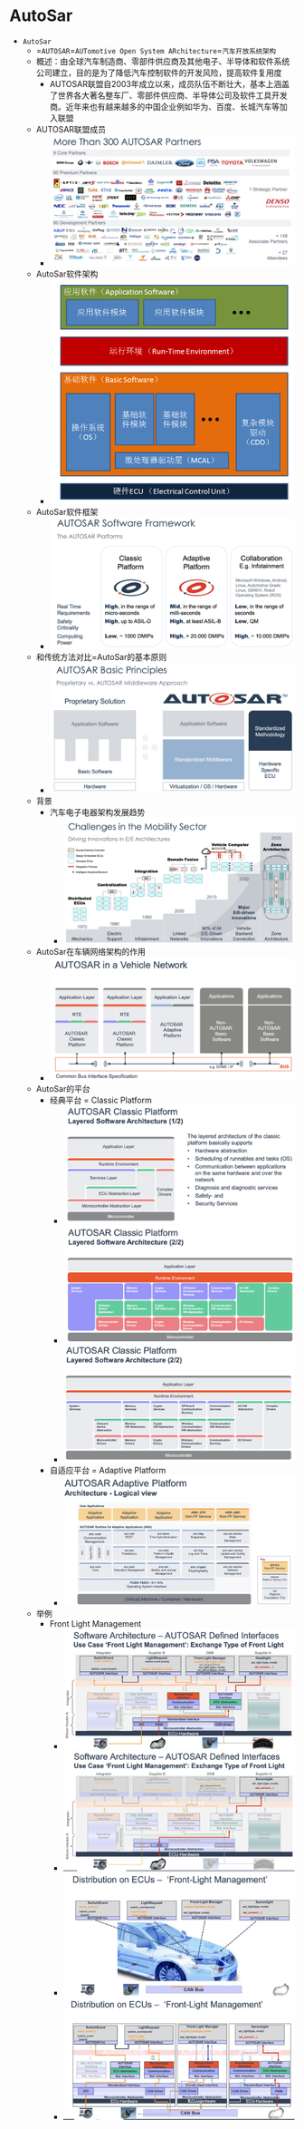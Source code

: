 # AutoSar

* `AutoSar`
  * =`AUTOSAR`=`AUTomotive Open System ARchitecture`=`汽车开放系统架构`
  * 概述：由全球汽车制造商、零部件供应商及其他电子、半导体和软件系统公司建立，目的是为了降低汽车控制软件的开发风险，提高软件复用度
    * AUTOSAR联盟自2003年成立以来，成员队伍不断壮大，基本上涵盖了世界各大著名整车厂、零部件供应商、半导体公司及软件工具开发商。近年来也有越来越多的中国企业例如华为、百度、长城汽车等加入联盟
  * AUTOSAR联盟成员
    * ![autosar_member_overview](../assets/img/autosar_member_overview.jpg)
  * AutoSar软件架构
    * ![autosar_architecture](../assets/img/autosar_architecture.png)
  * AutoSar软件框架
    * ![autosar_soft_framework](../assets/img/autosar_soft_framework.png)
  * 和传统方法对比=AutoSar的基本原则
    * ![autosar_basic_principles](../assets/img/autosar_basic_principles.png)
  * 背景
    * 汽车电子电器架构发展趋势
      * ![autosar_ee_arch_dev](../assets/img/autosar_ee_arch_dev.png)
  * AutoSar在车辆网络架构的作用
    * ![autosar_vehicle_network](../assets/img/autosar_vehicle_network.png)
  * AutoSar的平台
    * 经典平台 = Classic Platform
      * ![autosar_classic_platform_1](../assets/img/autosar_classic_platform_1.png)
      * ![autosar_classic_platform_2](../assets/img/autosar_classic_platform_2.png)
      * ![autosar_classic_platform_3](../assets/img/autosar_classic_platform_3.png)
    * 自适应平台 = Adaptive Platform
      * ![autosar_adaptive_platform](../assets/img/autosar_adaptive_platform.png)
  * 举例
    * Front Light Management
      * ![autosar_use_case_front_light_1](../assets/img/autosar_use_case_front_light_1.png)
      * ![autosar_use_case_front_light_2](../assets/img/autosar_use_case_front_light_2.png)
      * ![autosar_use_case_front_light_3](../assets/img/autosar_use_case_front_light_3.jpg)
      * ![autosar_use_case_front_light_4](../assets/img/autosar_use_case_front_light_4.png)
